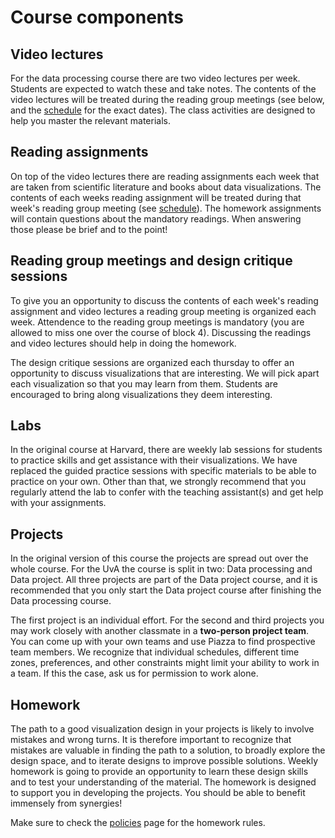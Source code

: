 # Course components

## Video lectures

For the data processing course there are two video lectures per week. Students
are expected to watch these and take notes. The contents of the video lectures
will be treated during the reading group meetings (see below, and the [schedule]
for the exact dates). The class activities are designed to help you master the
relevant materials.

[schedule]: http://data3.mprog.nl/#processing-schedule

## Reading assignments

On top of the video lectures there are reading assignments each week that are
taken from scientific literature and books about data visualizations. The 
contents of each weeks reading assignment will be treated during that week's
reading group meeting (see [schedule]). The homework assignments will contain
questions about the mandatory readings. When answering those please be brief
and to the point!

## Reading group meetings and design critique sessions

To give you an opportunity to discuss the contents of each week's reading
assignment and video lectures a reading group meeting is organized each week.
Attendence to the reading group meetings is mandatory (you are allowed to 
miss one over the course of block 4). Discussing the readings and video
lectures should help in doing the homework.

The design critique sessions are organized each thursday to offer an opportunity
to discuss visualizations that are interesting. We will pick apart each 
visualization so that you may learn from them. Students are encouraged to
bring along visualizations they deem interesting.

## Labs

In the original course at Harvard, there are weekly lab sessions for students
to practice skills and get assistance with their visualizations. We have
replaced the guided practice sessions with specific materials to be able to
practice on your own. Other than that, we strongly recommend that you regularly
attend the lab to confer with the teaching assistant(s) and get help with your
assignments.

## Projects

In the original version of this course the projects are spread out over the
whole course. For the UvA the course is split in two: Data processing and
Data project. All three projects are part of the Data project course, and
it is recommended that you only start the Data project course after 
finishing the Data processing course.

The first project is an individual effort. For the second and third projects
you may work closely with another classmate in a **two-person project team**.
You can come up with your own teams and use Piazza to find prospective team
members. We recognize that individual schedules, different time zones,
preferences, and other constraints might limit your ability to work in a team.
If this the case, ask us for permission to work alone.

## Homework

The path to a good visualization design in your projects is likely to involve
mistakes and wrong turns. It is therefore important to recognize that mistakes
are valuable in finding the path to a solution, to broadly explore the design
space, and to iterate designs to improve possible solutions. Weekly homework
is going to provide an opportunity to learn these design skills and to test
your understanding of the material. The homework is designed to support you in
developing the projects. You should be able to benefit immensely from synergies!

Make sure to check the [policies] page for the homework rules.

[policies]: http://data3.mprog.nl/#processing-schedule
 
